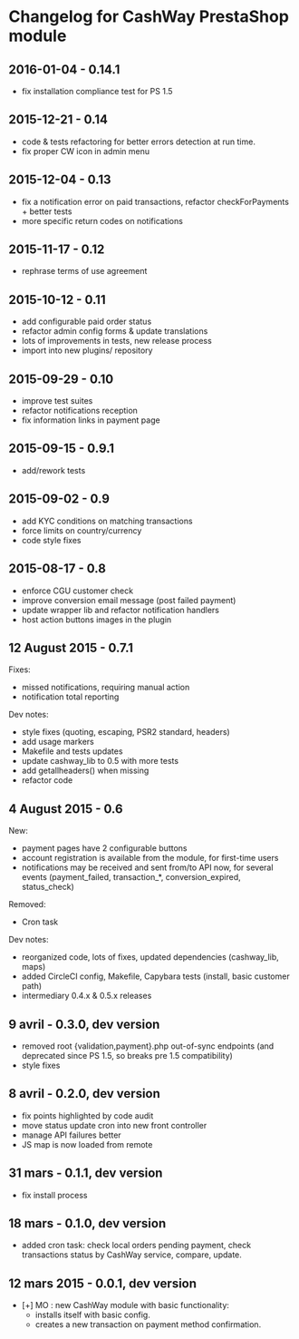 # Changelog for CashWay PrestaShop module

## 2016-01-04 - 0.14.1

 * fix installation compliance test for PS 1.5

## 2015-12-21 - 0.14

 * code & tests refactoring for better errors detection at run time.
 * fix proper CW icon in admin menu

## 2015-12-04 - 0.13

 * fix a notification error on paid transactions,
   refactor checkForPayments + better tests
 * more specific return codes on notifications

## 2015-11-17 - 0.12

 * rephrase terms of use agreement

## 2015-10-12 - 0.11

 * add configurable paid order status
 * refactor admin config forms & update translations
 * lots of improvements in tests, new release process
 * import into new plugins/ repository

## 2015-09-29 - 0.10

 * improve test suites
 * refactor notifications reception
 * fix information links in payment page

## 2015-09-15 - 0.9.1

 * add/rework tests

## 2015-09-02 - 0.9

 * add KYC conditions on matching transactions
 * force limits on country/currency
 * code style fixes

## 2015-08-17 - 0.8

 * enforce CGU customer check
 * improve conversion email message (post failed payment)
 * update wrapper lib and refactor notification handlers
 * host action buttons images in the plugin

## 12 August 2015 - 0.7.1

Fixes:

 * missed notifications, requiring manual action
 * notification total reporting

Dev notes:

 * style fixes (quoting, escaping, PSR2 standard, headers)
 * add usage markers
 * Makefile and tests updates
 * update cashway_lib to 0.5 with more tests
 * add getallheaders() when missing
 * refactor code

## 4 August 2015 - 0.6

New:

 * payment pages have 2 configurable buttons
 * account registration is available from the module, for first-time users
 * notifications may be received and sent from/to API now, for several events
   (payment_failed, transaction_*, conversion_expired, status_check)

Removed:

 * Cron task

Dev notes:

 * reorganized code, lots of fixes, updated dependencies (cashway_lib, maps)
 * added CircleCI config, Makefile, Capybara tests (install, basic customer path)
 * intermediary 0.4.x & 0.5.x releases

## 9 avril - 0.3.0, dev version

 * removed root {validation,payment}.php out-of-sync
   endpoints (and deprecated since PS 1.5, so breaks
   pre 1.5 compatibility)
 * style fixes

## 8 avril - 0.2.0, dev version

 * fix points highlighted by code audit
 * move status update cron into new front controller
 * manage API failures better
 * JS map is now loaded from remote

## 31 mars - 0.1.1, dev version

 * fix install process

## 18 mars - 0.1.0, dev version

 * added cron task: check local orders pending payment,
   check transactions status by CashWay service,
   compare, update.

## 12 mars 2015 - 0.0.1, dev version

 * [+] MO : new CashWay module with basic functionality:
   - installs itself with basic config.
   - creates a new transaction on payment method confirmation.
